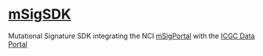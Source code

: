 # [mSigSDK](https://episphere.github.io/msigaaron/)

Mutational Signature SDK integrating the NCI [mSigPortal](https://analysistools-dev.cancer.gov/mutational-signatures/#/apiaccess) with the [ICGC Data Portal](https://dcc.icgc.org/)
